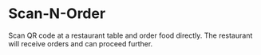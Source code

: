 # Scan-N-Order
Scan QR code at a restaurant table and order food directly. The restaurant will receive orders and can proceed further.
